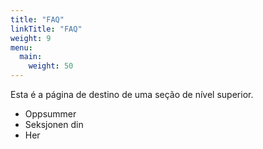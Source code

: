 ```yaml
---
title: "FAQ"
linkTitle: "FAQ"
weight: 9
menu:
  main:
    weight: 50
---
```


Esta é a página de destino de uma seção de nível superior.

* Oppsummer
* Seksjonen din
* Her
